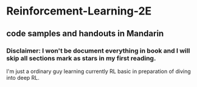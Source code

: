 # Reinforcement-Learning-2E
## code samples and handouts in Mandarin
### Disclaimer: I won't be document everything in book and I will skip all sections mark as stars in my first reading.
I'm just a ordinary guy learning currently RL basic in preparation of diving into deep RL.
